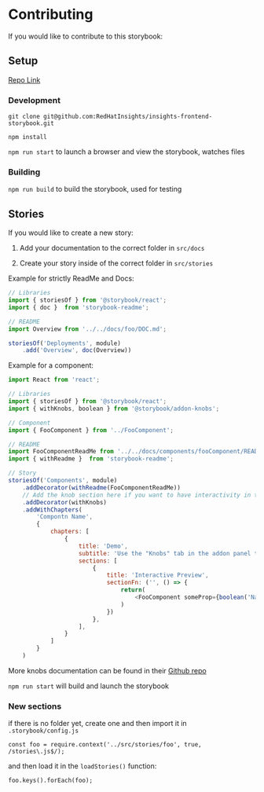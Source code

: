 # Contributing

If you would like to contribute to this storybook:

## Setup

[Repo Link](https://github.com/RedHatInsights/insights-frontend-storybook)

### Development

`git clone git@github.com:RedHatInsights/insights-frontend-storybook.git`

`npm install`

`npm run start` to launch a browser and view the storybook, watches files

### Building

`npm run build` to build the storybook, used for testing

## Stories

If you would like to create a new story:

1. Add your documentation to the correct folder in `src/docs`

2. Create your story inside of the correct folder in `src/stories`

Example for strictly ReadMe and Docs:

```js
// Libraries
import { storiesOf } from '@storybook/react';
import { doc }  from 'storybook-readme';

// README
import Overview from '../../docs/foo/DOC.md';

storiesOf('Deployments', module)
    .add('Overview', doc(Overview))
```

Example for a component:

```js
import React from 'react';

// Libraries
import { storiesOf } from '@storybook/react';
import { withKnobs, boolean } from '@storybook/addon-knobs';

// Component
import { FooComponent } from '../FooComponent';

// README
import FooComponentReadMe from '../../docs/components/fooComponent/README.md';
import { withReadme }  from 'storybook-readme';

// Story
storiesOf('Components', module)
    .addDecorator(withReadme(FooComponentReadMe))
    // Add the knob section here if you want to have interactivity in the knob panel
    .addDecorator(withKnobs)
    .addWithChapters(
        'Compontn Name',
        {
            chapters: [
                {
                    title: 'Demo',
                    subtitle: 'Use the "Knobs" tab in the addon panel to use interactive preview',
                    sections: [
                        {
                            title: 'Interactive Preview',
                            sectionFn: ('', () => {
                                return(
                                    <FooComponent someProp={boolean('Name in Knobs panel', false)}/>
                                )
                            })
                        },
                    ],
                }
            ]
        }
    )
```

More knobs documentation can be found in their [Github repo](https://github.com/storybooks/storybook/tree/release/3.4/addons/knobs)

`npm run start` will build and launch the storybook

### New sections

if there is no folder yet, create one and then import it in `.storybook/config.js`

`const foo = require.context('../src/stories/foo', true, /stories\.js$/);`

and then load it in the `loadStories()` function:

`foo.keys().forEach(foo);`
